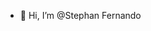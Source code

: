 - 👋 Hi, I’m @Stephan Fernando



<!---
stephanfdo/stephanfdo is a ✨ special ✨ repository because its `README.md` (this file) appears on your GitHub profile.
You can click the Preview link to take a look at your changes.
--->

